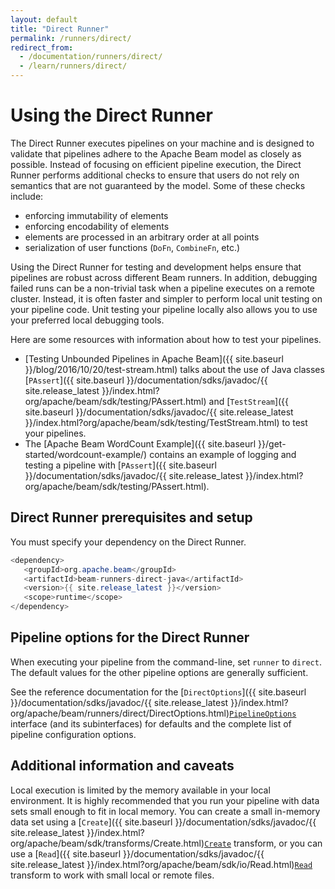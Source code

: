 ```yaml
---
layout: default
title: "Direct Runner"
permalink: /runners/direct/
redirect_from: 
  - /documentation/runners/direct/
  - /learn/runners/direct/
---
```

# Using the Direct Runner

The Direct Runner executes pipelines on your machine and is designed to validate that pipelines adhere to the Apache Beam model as closely as possible. Instead of focusing on efficient pipeline execution, the Direct Runner performs additional checks to ensure that users do not rely on semantics that are not guaranteed by the model. Some of these checks include:

* enforcing immutability of elements
* enforcing encodability of elements
* elements are processed in an arbitrary order at all points
* serialization of user functions (`DoFn`, `CombineFn`, etc.)

Using the Direct Runner for testing and development helps ensure that pipelines are robust across different Beam runners. In addition, debugging failed runs can be a non-trivial task when a pipeline executes on a remote cluster. Instead, it is often faster and simpler to perform local unit testing on your pipeline code. Unit testing your pipeline locally also allows you to use your preferred local debugging tools.

Here are some resources with information about how to test your pipelines.
* [Testing Unbounded Pipelines in Apache Beam]({{ site.baseurl }}/blog/2016/10/20/test-stream.html) talks about the use of Java classes [`PAssert`]({{ site.baseurl }}/documentation/sdks/javadoc/{{ site.release_latest }}/index.html?org/apache/beam/sdk/testing/PAssert.html) and [`TestStream`]({{ site.baseurl }}/documentation/sdks/javadoc/{{ site.release_latest }}/index.html?org/apache/beam/sdk/testing/TestStream.html) to test your pipelines.
* The [Apache Beam WordCount Example]({{ site.baseurl }}/get-started/wordcount-example/) contains an example of logging and testing a pipeline with [`PAssert`]({{ site.baseurl }}/documentation/sdks/javadoc/{{ site.release_latest }}/index.html?org/apache/beam/sdk/testing/PAssert.html).


## Direct Runner prerequisites and setup

You must specify your dependency on the Direct Runner.

```java
<dependency>
   <groupId>org.apache.beam</groupId>
   <artifactId>beam-runners-direct-java</artifactId>
   <version>{{ site.release_latest }}</version>
   <scope>runtime</scope>
</dependency>
```

## Pipeline options for the Direct Runner

When executing your pipeline from the command-line, set `runner` to `direct`. The default values for the other pipeline options are generally sufficient.

See the reference documentation for the  <span class="language-java">[`DirectOptions`]({{ site.baseurl }}/documentation/sdks/javadoc/{{ site.release_latest }}/index.html?org/apache/beam/runners/direct/DirectOptions.html)</span><span class="language-python">[`PipelineOptions`](https://github.com/apache/beam/blob/python-sdk/sdks/python/apache_beam/utils/pipeline_options.py)</span> interface (and its subinterfaces) for defaults and the complete list of pipeline configuration options.

## Additional information and caveats

Local execution is limited by the memory available in your local environment. It is highly recommended that you run your pipeline with data sets small enough to fit in local memory. You can create a small in-memory data set using a <span class="language-java">[`Create`]({{ site.baseurl }}/documentation/sdks/javadoc/{{ site.release_latest }}/index.html?org/apache/beam/sdk/transforms/Create.html)</span><span class="language-python">[`Create`](https://github.com/apache/beam/blob/python-sdk/sdks/python/apache_beam/transforms/core.py)</span> transform, or you can use a <span class="language-java">[`Read`]({{ site.baseurl }}/documentation/sdks/javadoc/{{ site.release_latest }}/index.html?org/apache/beam/sdk/io/Read.html)</span><span class="language-python">[`Read`](https://github.com/apache/beam/blob/python-sdk/sdks/python/apache_beam/io/iobase.py)</span> transform to work with small local or remote files.

